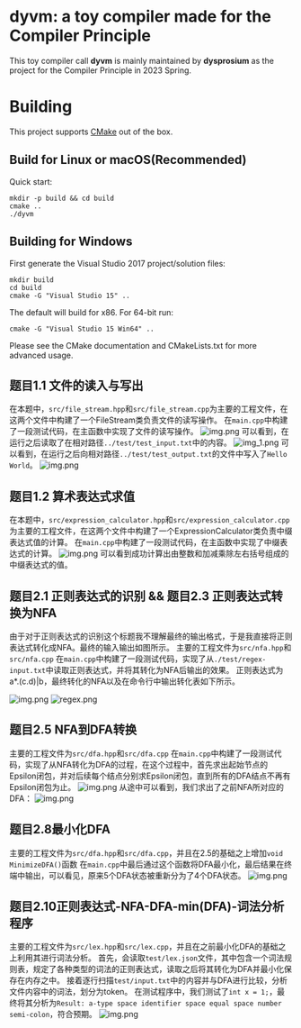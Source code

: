 # dyvm: a toy compiler made for the Compiler Principle

This toy compiler call **dyvm** is mainly maintained by **dysprosium** as the project for the Compiler Principle in 2023
Spring.

# Building

This project supports [CMake](https://cmake.org/) out of the box.

## Build for Linux or macOS(Recommended)

Quick start:

```shell
mkdir -p build && cd build
cmake ..
./dyvm
```

## Building for Windows

First generate the Visual Studio 2017 project/solution files:

```shell
mkdir build
cd build
cmake -G "Visual Studio 15" ..
```

The default will build for x86. For 64-bit run:

```shell
cmake -G "Visual Studio 15 Win64" ..
```

Please see the CMake documentation and CMakeLists.txt for more advanced usage.

## 题目1.1 文件的读入与写出

在本题中，`src/file_stream.hpp`和`src/file_stream.cpp`为主要的工程文件，在这两个文件中构建了一个FileStream类负责文件的读写操作。
在`main.cpp`中构建了一段测试代码，在主函数中实现了文件的读写操作。
![img.png](doc/img/file_stream_main.png)
可以看到，在运行之后读取了在相对路径`../test/test_input.txt`中的内容。
![img_1.png](doc/img/test_read.png)
可以看到，在运行之后向相对路径`../test/test_output.txt`的文件中写入了`Hello World`。
![img.png](doc/img/test_write.png)


## 题目1.2 算术表达式求值
在本题中，`src/expression_calculator.hpp`和`src/expression_calculator.cpp`为主要的工程文件，在这两个文件中构建了一个ExpressionCalculator类负责中缀表达式值的计算。
在`main.cpp`中构建了一段测试代码，在主函数中实现了中缀表达式的计算。
![img.png](doc/img/calculation.png)
可以看到成功计算出由整数和加减乘除左右括号组成的中缀表达式的值。

## 题目2.1 正则表达式的识别 && 题目2.3 正则表达式转换为NFA
由于对于正则表达式的识别这个标题我不理解最终的输出格式，于是我直接将正则表达式转化成NFA。最终的输入输出如图所示。
主要的工程文件为`src/nfa.hpp`和`src/nfa.cpp`
在`main.cpp`中构建了一段测试代码，实现了从`./test/regex-input.txt`中读取正则表达式，并将其转化为NFA后输出的效果。
正则表达式为a*.(c.d)|b，最终转化的NFA以及在命令行中输出转化表如下所示。

![img.png](doc/img/regex_main.png)
![regex.png](doc/img/regex.png)

## 题目2.5 NFA到DFA转换
主要的工程文件为`src/dfa.hpp`和`src/dfa.cpp`
在`main.cpp`中构建了一段测试代码，实现了从NFA转化为DFA的过程，在这个过程中，首先求出起始节点的Epsilon闭包，并对后续每个结点分别求Epsilon闭包，直到所有的DFA结点不再有Epsilon闭包为止。
![img.png](doc/img/dfa.png)
从途中可以看到，我们求出了之前NFA所对应的DFA：
![img.png](doc/img/dfa_graph.png)


## 题目2.8最小化DFA
主要的工程文件为`src/dfa.hpp`和`src/dfa.cpp`，并且在2.5的基础之上增加`void MinimizeDFA()`函数
在`main.cpp`中最后通过这个函数将DFA最小化，最后结果在终端中输出，可以看见，原来5个DFA状态被重新分为了4个DFA状态。
![img.png](doc/img/mini_dfa.png)



## 题目2.10正则表达式-NFA-DFA-min(DFA)-词法分析程序
主要的工程文件为`src/lex.hpp`和`src/lex.cpp`，并且在之前最小化DFA的基础之上利用其进行词法分析。
首先，会读取`test/lex.json`文件，其中包含一个词法规则表，规定了各种类型的词法的正则表达式，读取之后将其转化为DFA并最小化保存在内存之中。
接着逐行扫描`test/input.txt`中的内容并与DFA进行比较，分析文件内容中的词法，划分为token。
在测试程序中，我们测试了`int x = 1;`，最终将其分析为`Result: a-type space identifier space equal space number semi-colon`，符合预期。
![img.png](doc/img/lex.png)

